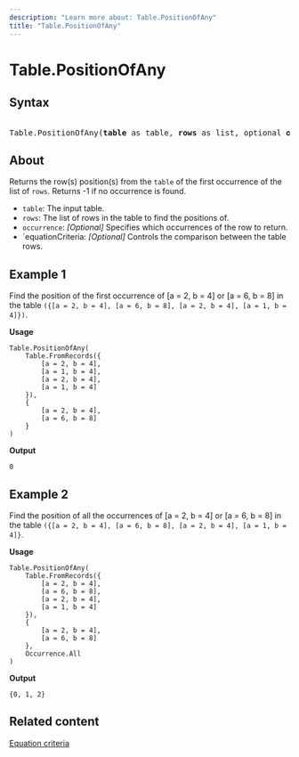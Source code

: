 ```yaml
---
description: "Learn more about: Table.PositionOfAny"
title: "Table.PositionOfAny"
---
```

# Table.PositionOfAny

## Syntax

<pre> 
Table.PositionOfAny(<b>table</b> as table, <b>rows</b> as list, optional <b>occurrence</b> as nullable number, optional <b>equationCriteria</b> as any) as any
</pre>
  
## About

Returns the row(s) position(s) from the `table` of the first occurrence of the list of `rows`. Returns -1 if no occurrence is found.

* `table`: The input table.
* `rows`: The list of rows in the table to find the positions of.
* `occurrence`: _[Optional]_ Specifies which occurrences of the row to return.
* `equationCriteria: _[Optional]_ Controls the comparison between the table rows.

## Example 1

Find the position of the first occurrence of [a = 2, b = 4] or [a = 6, b = 8] in the table `({[a = 2, b = 4], [a = 6, b = 8], [a = 2, b = 4], [a = 1, b = 4]})`.

**Usage**

```powerquery-m
Table.PositionOfAny(
    Table.FromRecords({
        [a = 2, b = 4],
        [a = 1, b = 4],
        [a = 2, b = 4],
        [a = 1, b = 4]
    }),
    {
        [a = 2, b = 4],
        [a = 6, b = 8]
    }
)
```

**Output**

`0`

## Example 2

Find the position of all the occurrences of [a = 2, b = 4] or [a = 6, b = 8] in the table `({[a = 2, b = 4], [a = 6, b = 8], [a = 2, b = 4], [a = 1, b = 4]}`.

**Usage**

```powerquery-m
Table.PositionOfAny(
    Table.FromRecords({
        [a = 2, b = 4],
        [a = 6, b = 8],
        [a = 2, b = 4],
        [a = 1, b = 4]
    }),
    {
        [a = 2, b = 4],
        [a = 6, b = 8]
    },
    Occurrence.All
)
```

**Output**

`{0, 1, 2}`

## Related content

[Equation criteria](table-functions.md#equation-criteria)
